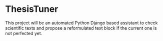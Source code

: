 # ThesisTuner
This project will be an automated Python Django based assistant to check scientific texts and propose a reformulated text block if the current one is not perfected yet.
